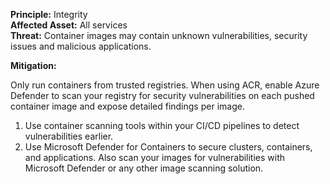 **Principle:** Integrity  
**Affected Asset:** All services  
**Threat:** Container images may contain unknown vulnerabilities, security issues and malicious applications.

**Mitigation:**

Only run containers from trusted registries. When using ACR, enable Azure Defender to scan your registry for security vulnerabilities on each pushed container image and expose detailed findings per image.


1. Use container scanning tools within your CI/CD pipelines to detect vulnerabilities earlier. 
2. Use Microsoft Defender for Containers to secure clusters, containers, and applications. Also scan your images for vulnerabilities with Microsoft Defender or any other image scanning solution.
